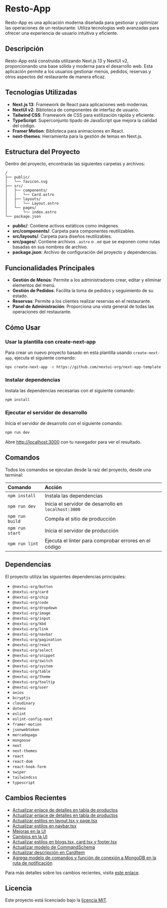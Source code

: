 # Resto-App

Resto-App es una aplicación moderna diseñada para gestionar y optimizar las operaciones de un restaurante. Utiliza tecnologías web avanzadas para ofrecer una experiencia de usuario intuitiva y eficiente.

## Descripción

Resto-App está construida utilizando Next.js 13 y NextUI v2, proporcionando una base sólida y moderna para el desarrollo web. Esta aplicación permite a los usuarios gestionar menús, pedidos, reservas y otros aspectos del restaurante de manera eficaz.

## Tecnologías Utilizadas

- **Next.js 13**: Framework de React para aplicaciones web modernas.
- **NextUI v2**: Biblioteca de componentes de interfaz de usuario.
- **Tailwind CSS**: Framework de CSS para estilización rápida y eficiente.
- **TypeScript**: Superconjunto tipado de JavaScript que mejora la calidad del código.
- **Framer Motion**: Biblioteca para animaciones en React.
- **next-themes**: Herramienta para la gestión de temas en Next.js.

## Estructura del Proyecto

Dentro del proyecto, encontrarás las siguientes carpetas y archivos:

```text
/
├── public/
│   └── favicon.svg
├── src/
│   ├── components/
│   │   └── Card.astro
│   ├── layouts/
│   │   └── Layout.astro
│   └── pages/
│       └── index.astro
└── package.json
```

- **public/**: Contiene activos estáticos como imágenes.
- **src/components/**: Carpeta para componentes reutilizables.
- **src/layouts/**: Carpeta para diseños reutilizables.
- **src/pages/**: Contiene archivos `.astro` o `.md` que se exponen como rutas basadas en sus nombres de archivo.
- **package.json**: Archivo de configuración del proyecto y dependencias.

## Funcionalidades Principales

- **Gestión de Menús**: Permite a los administradores crear, editar y eliminar elementos del menú.
- **Gestión de Pedidos**: Facilita la toma de pedidos y seguimiento de su estado.
- **Reservas**: Permite a los clientes realizar reservas en el restaurante.
- **Panel de Administración**: Proporciona una vista general de todas las operaciones del restaurante.

## Cómo Usar

### Usar la plantilla con create-next-app

Para crear un nuevo proyecto basado en esta plantilla usando `create-next-app`, ejecuta el siguiente comando:

```bash
npx create-next-app -e https://github.com/nextui-org/next-app-template
```

### Instalar dependencias

Instala las dependencias necesarias con el siguiente comando:

```bash
npm install
```

### Ejecutar el servidor de desarrollo

Inicia el servidor de desarrollo con el siguiente comando:

```bash
npm run dev
```

Abre [http://localhost:3000](http://localhost:3000) con tu navegador para ver el resultado.

## Comandos

Todos los comandos se ejecutan desde la raíz del proyecto, desde una terminal:

| Comando                   | Acción                                           |
| :------------------------ | :----------------------------------------------- |
| `npm install`             | Instala las dependencias                         |
| `npm run dev`             | Inicia el servidor de desarrollo en `localhost:3000` |
| `npm run build`           | Compila el sitio de producción                   |
| `npm run start`           | Inicia el servidor de producción                 |
| `npm run lint`            | Ejecuta el linter para comprobar errores en el código |

## Dependencias

El proyecto utiliza las siguientes dependencias principales:

- `@nextui-org/button`
- `@nextui-org/card`
- `@nextui-org/chip`
- `@nextui-org/code`
- `@nextui-org/dropdown`
- `@nextui-org/image`
- `@nextui-org/input`
- `@nextui-org/kbd`
- `@nextui-org/link`
- `@nextui-org/navbar`
- `@nextui-org/pagination`
- `@nextui-org/react`
- `@nextui-org/select`
- `@nextui-org/snippet`
- `@nextui-org/switch`
- `@nextui-org/system`
- `@nextui-org/table`
- `@nextui-org/theme`
- `@nextui-org/tooltip`
- `@nextui-org/user`
- `axios`
- `bcryptjs`
- `cloudinary`
- `dotenv`
- `eslint`
- `eslint-config-next`
- `framer-motion`
- `jsonwebtoken`
- `mercadopago`
- `mongoose`
- `next`
- `next-themes`
- `react`
- `react-dom`
- `react-hook-form`
- `swiper`
- `tailwindcss`
- `typescript`

## Cambios Recientes

- [Actualizar enlace de detalles en tabla de productos](https://github.com/Juanmorales1810/resto-app/commit/79e3a975019826b28c1d3e5e95778f26f436edbf)
- [Actualizar enlace de detalles en tabla de productos](https://github.com/Juanmorales1810/resto-app/commit/ace2d24fb7d820ccd14fc1313379352cd6a38c00)
- [Actualizar estilos en layout.tsx y page.tsx](https://github.com/Juanmorales1810/resto-app/commit/ff34fc79172e74995b4bee993a0e20bb4076d3d2)
- [Actualizar estilos en navbar.tsx](https://github.com/Juanmorales1810/resto-app/commit/3e85ca73b6f27b29afe2d7a6531cdcd9843ee66b)
- [Mejoras en la UI](https://github.com/Juanmorales1810/resto-app/commit/c38ae6524858850e50cbca362f20d96681ae32f8)
- [Cambios en la UI](https://github.com/Juanmorales1810/resto-app/commit/b2d57ad7a19cc36407111751ed5e3f7f1ed20994)
- [Actualizar estilos en blogs.tsx, card.tsx y footer.tsx](https://github.com/Juanmorales1810/resto-app/commit/36f3f607e1646b253529daf54343fab790a840ab)
- [Actualizar modelo de CommandSchema](https://github.com/Juanmorales1810/resto-app/commit/93ce5c05a9223948f8bbc06c4c2f2a3811ecad69)
- [Actualizar descripción en CardItem](https://github.com/Juanmorales1810/resto-app/commit/9caa5f71a0da80b53081ef3040720cb12c4cfc78)
- [Agrega modelo de comandos y función de conexión a MongoDB en la ruta de notificación](https://github.com/Juanmorales1810/resto-app/commit/4c8a33bbe56367101214a34616ad6cf102c00929)

Para más detalles sobre los cambios recientes, visita [este enlace](https://github.com/Juanmorales1810/resto-app/commits?per_page=100&page=1).

## Licencia

Este proyecto está licenciado bajo la [licencia MIT](https://github.com/nextui-org/next-app-template/blob/main/LICENSE).
